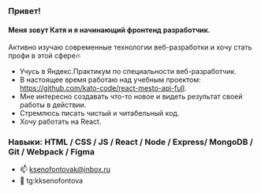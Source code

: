 ### Привет! 
#### Меня зовут Катя и я начинающий фронтенд разработчик. 
Активно изучаю современные технологии веб-разработки и хочу стать профи в этой сфере🔥  
 
 

- Учусь в Яндекс.Практикум по специальности веб-разработчик. 
- В настоящее время работаю над учебным проектом: https://github.com/kato-code/react-mesto-api-full. 
- Мне интересно создавать что-то новое и видеть результат своей работы в действии. 
- Стремлюсь писать чистый и читабельный код. 
- Хочу работать на React.


### Навыки: HTML / CSS / JS / React / Node / Express/ MongoDB / Git / Webpack / Figma


- 📫 ksenofontovak@inbox.ru 
- 📱 tg:kksenofontova 






